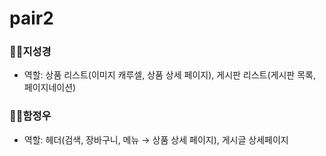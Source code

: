 # pair2

### 👩‍💻지성경

- 역할: 상품 리스트(이미지 캐루셀, 상품 상세 페이지), 게시판 리스트(게시판 목록, 페이지네이션)

### 👩‍💻함정우

- 역할: 헤더(검색, 장바구니, 메뉴 → 상품 상세 페이지), 게시글 상세페이지
